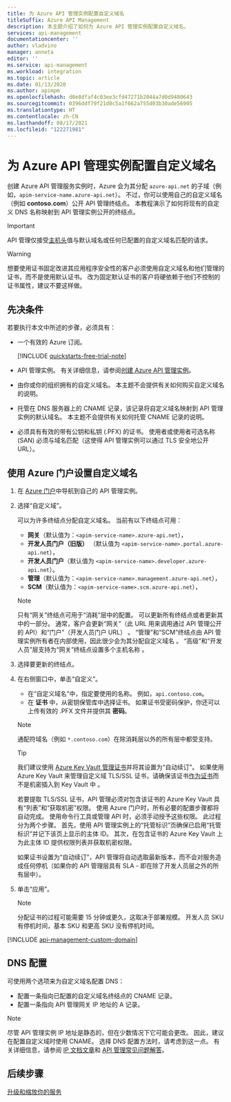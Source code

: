 ```yaml
---
title: 为 Azure API 管理实例配置自定义域名
titleSuffix: Azure API Management
description: 本主题介绍了如何为 Azure API 管理实例配置自定义域名。
services: api-management
documentationcenter: ''
author: vladvino
manager: anneta
editor: ''
ms.service: api-management
ms.workload: integration
ms.topic: article
ms.date: 01/13/2020
ms.author: apimpm
ms.openlocfilehash: d0e8dfaf4c03ee3cfd47271b2044a7d0d9480643
ms.sourcegitcommit: 0396ddf79f21d0c5a1f662a755d03b30ade56905
ms.translationtype: HT
ms.contentlocale: zh-CN
ms.lasthandoff: 08/17/2021
ms.locfileid: "122271981"
---
```

# <a name="configure-a-custom-domain-name-for-your-azure-api-management-instance"></a>为 Azure API 管理实例配置自定义域名

创建 Azure API 管理服务实例时，Azure 会为其分配 `azure-api.net` 的子域（例如，`apim-service-name.azure-api.net`）。 不过，你可以使用自己的自定义域名（例如 **contoso.com**）公开 API 管理终结点。 本教程演示了如何将现有的自定义 DNS 名称映射到 API 管理实例公开的终结点。

> [!IMPORTANT]
> API 管理仅接受[主机头](https://tools.ietf.org/html/rfc2616#section-14.23)值与默认域名或任何已配置的自定义域名匹配的请求。

> [!WARNING]
> 想要使用证书固定改进其应用程序安全性的客户必须使用自定义域名和他们管理的证书，而不是使用默认证书。 改为固定默认证书的客户将硬依赖于他们不控制的证书属性，建议不要这样做。

## <a name="prerequisites"></a>先决条件

若要执行本文中所述的步骤，必须具有：

-   一个有效的 Azure 订阅。

    [!INCLUDE [quickstarts-free-trial-note](../../includes/quickstarts-free-trial-note.md)]

-   API 管理实例。 有关详细信息，请参阅[创建 Azure API 管理实例](get-started-create-service-instance.md)。
-   由你或你的组织拥有的自定义域名。 本主题不会提供有关如何购买自定义域名的说明。
-   托管在 DNS 服务器上的 CNAME 记录，该记录将自定义域名映射到 API 管理实例的默认域名。 本主题不会提供有关如何托管 CNAME 记录的说明。
-   必须具有有效的带有公钥和私钥 (.PFX) 的证书。 使用者或使用者可选名称 (SAN) 必须与域名匹配（这使得 API 管理实例可以通过 TLS 安全地公开 URL）。

## <a name="use-the-azure-portal-to-set-a-custom-domain-name"></a>使用 Azure 门户设置自定义域名

1. 在 [Azure 门户](https://portal.azure.com/)中导航到自己的 API 管理实例。
1. 选择“自定义域”。

    可以为许多终结点分配自定义域名。 当前有以下终结点可用：

    - **网关**（默认值为：`<apim-service-name>.azure-api.net`），
    - **开发人员门户（旧版）** （默认值为 `<apim-service-name>.portal.azure-api.net`），
    - **开发人员门户**（默认值为 `<apim-service-name>.developer.azure-api.net`）。
    - **管理**（默认值为：`<apim-service-name>.management.azure-api.net`），
    - **SCM**（默认值为：`<apim-service-name>.scm.azure-api.net`），

    > [!NOTE]
    > 只有“网关”终结点可用于“消耗”层中的配置。
    > 可以更新所有终结点或者更新其中的一部分。 通常，客户会更新“网关”（此 URL 用来调用通过 API 管理公开的 API）和“门户”（开发人员门户 URL） 。
    > “管理”和“SCM”终结点由 API 管理实例所有者在内部使用，因此很少会为其分配自定义域名 。
    > “高级”和“开发人员”层支持为“网关”终结点设置多个主机名称  。

1. 选择要更新的终结点。
1. 在右侧窗口中，单击“自定义”。

    - 在“自定义域名”中，指定要使用的名称。 例如，`api.contoso.com`。
    - 在 **证书** 中，从密钥保管库中选择证书。 如果证书受密码保护，你还可以上传有效的 .PFX 文件并提供其 **密码**。

    > [!NOTE]
    > 通配符域名（例如 `*.contoso.com`）在除消耗层以外的所有层中都受支持。

    > [!TIP]
    > 我们建议使用 [Azure Key Vault 管理证书](../key-vault/certificates/about-certificates.md)并将其设置为“自动续订”。
    > 如果使用 Azure Key Vault 来管理自定义域 TLS/SSL 证书，请确保该证书[作为证书](/rest/api/keyvault/createcertificate/createcertificate)而不是机密插入到 Key Vault 中 。
    >
    > 若要提取 TLS/SSL 证书，API 管理必须对包含该证书的 Azure Key Vault 具有“列表”和“获取机密”权限。 使用 Azure 门户时，所有必要的配置步骤都将自动完成。 使用命令行工具或管理 API 时，必须手动授予这些权限。 此过程分为两个步骤。 首先，使用 API 管理实例上的“托管标识”页确保已启用“托管标识”并记下该页上显示的主体 ID。 其次，在包含证书的 Azure Key Vault 上为此主体 ID 提供权限列表并获取机密权限。
    >
    > 如果证书设置为“自动续订”，API 管理将自动选取最新版本，而不会对服务造成任何停机（如果你的 API 管理层具有 SLA - 即在除了开发人员层之外的所有层中）。

1. 单击“应用”。

    > [!NOTE]
    > 分配证书的过程可能需要 15 分钟或更久，这取决于部署规模。 开发人员 SKU 有停机时间，基本 SKU 和更高 SKU 没有停机时间。

[!INCLUDE [api-management-custom-domain](../../includes/api-management-custom-domain.md)]

## <a name="dns-configuration"></a>DNS 配置

可使用两个选项来为自定义域名配置 DNS：

-   配置一条指向已配置的自定义域名终结点的 CNAME 记录。
-   配置一条指向 API 管理网关 IP 地址的 A 记录。

> [!NOTE]
> 尽管 API 管理实例 IP 地址是静态的，但在少数情况下它可能会更改。 因此，建议在配置自定义域时使用 CNAME。 选择 DNS 配置方法时，请考虑到这一点。 有关详细信息，请参阅 [IP 文档文章](api-management-howto-ip-addresses.md#changes-to-the-ip-addresses)和 [API 管理常见问题解答](api-management-faq.yml#how-can-i-secure-the-connection-between-the-api-management-gateway-and-my-back-end-services-)。

## <a name="next-steps"></a>后续步骤

[升级和缩放你的服务](upgrade-and-scale.md)
